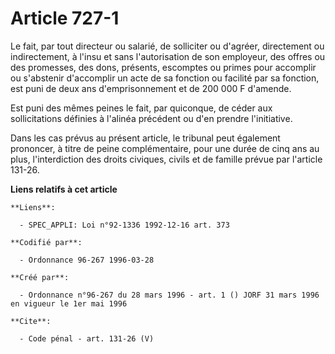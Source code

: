 # Article 727-1

Le fait, par tout directeur ou salarié, de solliciter ou d'agréer, directement ou indirectement, à l'insu et sans
l'autorisation de son employeur, des offres ou des promesses, des dons, présents, escomptes ou primes pour accomplir ou
s'abstenir d'accomplir un acte de sa fonction ou facilité par sa fonction, est puni de deux ans d'emprisonnement et de 200
000 F d'amende.

Est puni des mêmes peines le fait, par quiconque, de céder aux sollicitations définies à l'alinéa précédent ou d'en prendre
l'initiative.

Dans les cas prévus au présent article, le tribunal peut également prononcer, à titre de peine complémentaire, pour une durée
de cinq ans au plus, l'interdiction des droits civiques, civils et de famille prévue par l'article 131-26.

**Liens relatifs à cet article**

	**Liens**:

	  - SPEC_APPLI: Loi n°92-1336 1992-12-16 art. 373

	**Codifié par**:

	  - Ordonnance 96-267 1996-03-28

	**Créé par**:

	  - Ordonnance n°96-267 du 28 mars 1996 - art. 1 () JORF 31 mars 1996 en vigueur le 1er mai 1996

	**Cite**:

	  - Code pénal - art. 131-26 (V)
